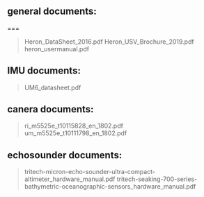 ## general documents:
===
> Heron_DataSheet_2016.pdf
> Heron_USV_Brochure_2019.pdf
> heron_usermanual.pdf

## IMU documents:
> UM6_datasheet.pdf

## canera documents:
> ri_m5525e_t10115828_en_1802.pdf
> um_m5525e_t10111798_en_1802.pdf

## echosounder documents:
> tritech-micron-echo-sounder-ultra-compact-altimeter_hardware_manual.pdf
> tritech-seaking-700-series-bathymetric-oceanographic-sensors_hardware_manual.pdf
